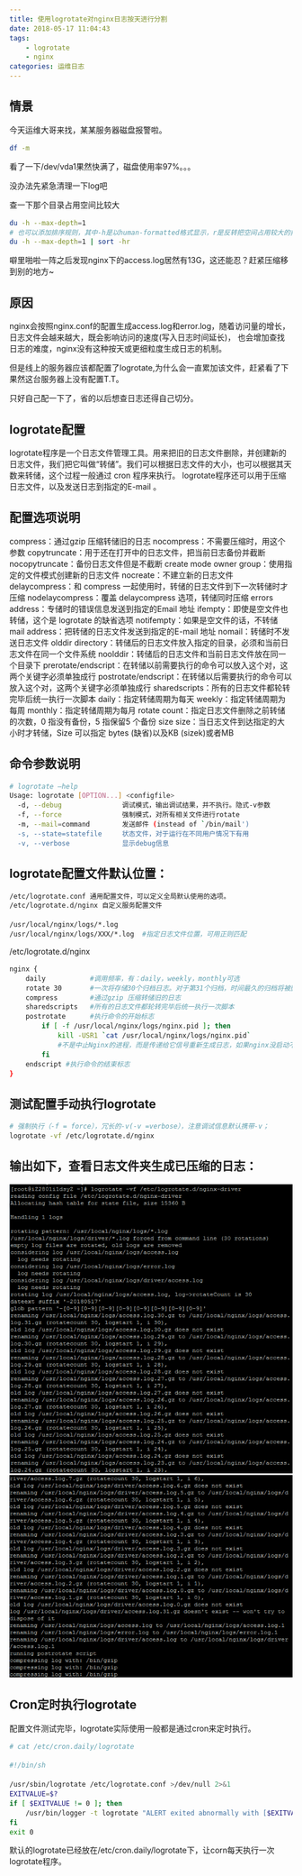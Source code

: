 ```yaml
---
title: 使用logrotate对nginx日志按天进行分割
date: 2018-05-17 11:04:43
tags:
    - logrotate
    - nginx
categories: 运维日志
---
```


## 情景

今天运维大哥来找，某某服务器磁盘报警啦。

``` bash
df -m
```

看了一下/dev/vda1果然快满了，磁盘使用率97%。。。

没办法先紧急清理一下log吧

查一下那个目录占用空间比较大

``` bash
du -h --max-depth=1
# 也可以添加排序规则，其中-h是以human-formatted格式显示，r是反转把空间占用较大的排在前面
du -h --max-depth=1 | sort -hr
```

噼里啪啦一阵之后发现nginx下的access.log居然有13G，这还能忍？赶紧压缩移到别的地方~

## 原因

nginx会按照nginx.conf的配置生成access.log和error.log，随着访问量的增长，日志文件会越来越大，既会影响访问的速度(写入日志时间延长)，
也会增加查找日志的难度，nginx没有这种按天或更细粒度生成日志的机制。

但是线上的服务器应该都配置了logrotate,为什么会一直累加该文件，赶紧看了下果然这台服务器上没有配置T.T。

只好自己配一下了，省的以后想查日志还得自己切分。

## logrotate配置

logrotate程序是一个日志文件管理工具。用来把旧的日志文件删除，并创建新的日志文件，我们把它叫做“转储”。我们可以根据日志文件的大小，也可以根据其天数来转储，这个过程一般通过 cron 程序来执行。
logrotate程序还可以用于压缩日志文件，以及发送日志到指定的E-mail 。

## 配置选项说明
compress：通过gzip 压缩转储旧的日志
nocompress：不需要压缩时，用这个参数 
copytruncate：用于还在打开中的日志文件，把当前日志备份并截断 
nocopytruncate：备份日志文件但是不截断 
create mode owner group：使用指定的文件模式创建新的日志文件 
nocreate：不建立新的日志文件 
delaycompress：和 compress 一起使用时，转储的日志文件到下一次转储时才压缩 
nodelaycompress：覆盖 delaycompress 选项，转储同时压缩
errors address：专储时的错误信息发送到指定的Email 地址 
ifempty：即使是空文件也转储，这个是 logrotate 的缺省选项
notifempty：如果是空文件的话，不转储 
mail address：把转储的日志文件发送到指定的E-mail 地址 
nomail：转储时不发送日志文件 
olddir directory：转储后的日志文件放入指定的目录，必须和当前日志文件在同一个文件系统 
noolddir：转储后的日志文件和当前日志文件放在同一个目录下 
prerotate/endscript：在转储以前需要执行的命令可以放入这个对，这两个关键字必须单独成行 
postrotate/endscript：在转储以后需要执行的命令可以放入这个对，这两个关键字必须单独成行 
sharedscripts：所有的日志文件都轮转完毕后统一执行一次脚本 
daily：指定转储周期为每天 
weekly：指定转储周期为每周 
monthly：指定转储周期为每月 
rotate count：指定日志文件删除之前转储的次数，0 指没有备份，5 指保留5 个备份 
size size：当日志文件到达指定的大小时才转储，Size 可以指定 bytes (缺省)以及KB (sizek)或者MB

## 命令参数说明
``` bash
# logrotate –help
Usage: logrotate [OPTION...] <configfile>
  -d, --debug               调试模式，输出调试结果，并不执行。隐式-v参数
  -f, --force               强制模式，对所有相关文件进行rotate
  -m, --mail=command        发送邮件 (instead of `/bin/mail')
  -s, --state=statefile     状态文件，对于运行在不同用户情况下有用
  -v, --verbose             显示debug信息
```

## logrotate配置文件默认位置：
``` bash
/etc/logrotate.conf 通用配置文件，可以定义全局默认使用的选项。 
/etc/logrotate.d/nginx 自定义服务配置文件

/usr/local/nginx/logs/*.log
/usr/local/nginx/logs/XXX/*.log  #指定日志文件位置，可用正则匹配
```

/etc/logrotate.d/nginx

``` bash
nginx {
    daily           #调用频率，有：daily，weekly，monthly可选
    rotate 30       #一次将存储30个归档日志。对于第31个归档，时间最久的归档将被删除。
    compress        #通过gzip 压缩转储旧的日志 
    sharedscripts   #所有的日志文件都轮转完毕后统一执行一次脚本
    postrotate      #执行命令的开始标志
        if [ -f /usr/local/nginx/logs/nginx.pid ]; then
            kill -USR1 `cat /usr/local/nginx/logs/nginx.pid`
            #不是中止Nginx的进程，而是传递给它信号重新生成日志，如果nginx没启动不做操作
        fi
    endscript #执行命令的结束标志
}
```

## 测试配置手动执行logrotate
``` bash
# 强制执行（-f = force），冗长的-v(-v =verbose），注意调试信息默认携带-v；
logrotate -vf /etc/logrotate.d/nginx
```

## 输出如下，查看日志文件夹生成已压缩的日志：
![logrotate_1.png](/upload/logrotate/logrotate_1.png)
![logrotate_2.png](/upload/logrotate/logrotate_2.png)

## Cron定时执行logrotate

配置文件测试完毕，logrotate实际使用一般都是通过cron来定时执行。

``` bash
# cat /etc/cron.daily/logrotate

#!/bin/sh

/usr/sbin/logrotate /etc/logrotate.conf >/dev/null 2>&1
EXITVALUE=$?
if [ $EXITVALUE != 0 ]; then
    /usr/bin/logger -t logrotate "ALERT exited abnormally with [$EXITVALUE]"
fi
exit 0
```

默认的logrotate已经放在/etc/cron.daily/logrotate下，让corn每天执行一次logrotate程序。



